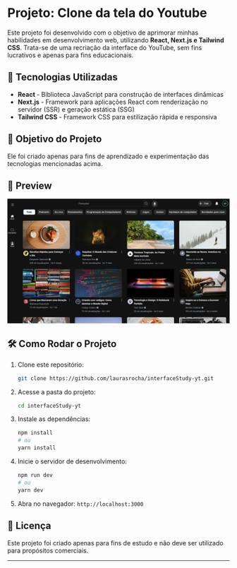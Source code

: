 # Projeto: Clone da tela do Youtube

Este projeto foi desenvolvido com o objetivo de aprimorar minhas habilidades em desenvolvimento web, utilizando **React, Next.js e Tailwind CSS**. Trata-se de uma recriação da interface do YouTube, sem fins lucrativos e apenas para fins educacionais.

## 🚀 Tecnologias Utilizadas

- **React** - Biblioteca JavaScript para construção de interfaces dinâmicas
- **Next.js** - Framework para aplicações React com renderização no servidor (SSR) e geração estática (SSG)
- **Tailwind CSS** - Framework CSS para estilização rápida e responsiva

## 📌 Objetivo do Projeto

Ele foi criado apenas para fins de aprendizado e experimentação das tecnologias mencionadas acima.

## 📸 Preview
 ![Preview do Projeto](https://github.com/laurasrocha/interfaceStudy-yt/blob/main/imagemTela.png)


## 🛠 Como Rodar o Projeto

1. Clone este repositório:
   ```bash
   git clone https://github.com/laurasrocha/interfaceStudy-yt.git
   ```
2. Acesse a pasta do projeto:
   ```bash
   cd interfaceStudy-yt

   ```
3. Instale as dependências:
   ```bash
   npm install
   # ou
   yarn install
   ```
4. Inicie o servidor de desenvolvimento:
   ```bash
   npm run dev
   # ou
   yarn dev
   ```
5. Abra no navegador: `http://localhost:3000`

## 📜 Licença

Este projeto foi criado apenas para fins de estudo e não deve ser utilizado para propósitos comerciais.

---



